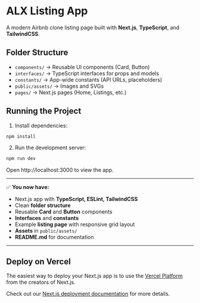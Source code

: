 # ALX Listing App

A modern Airbnb clone listing page built with **Next.js**, **TypeScript**, and **TailwindCSS**.

## Folder Structure

- `components/` → Reusable UI components (Card, Button)
- `interfaces/` → TypeScript interfaces for props and models
- `constants/` → App-wide constants (API URLs, placeholders)
- `public/assets/` → Images and SVGs
- `pages/` → Next.js pages (Home, Listings, etc.)

## Running the Project

1. Install dependencies:

```bash
npm install
```

2. Run the development server:

```bash
npm run dev
```

Open http://localhost:3000 to view the app.

---

✅ **You now have:**

- Next.js app with **TypeScript, ESLint, TailwindCSS**
- Clean **folder structure**
- Reusable **Card** and **Button** components
- **Interfaces** and **constants**
- Example **listing page** with responsive grid layout
- **Assets** in `public/assets/`
- **README.md** for documentation

---

## Deploy on Vercel

The easiest way to deploy your Next.js app is to use the [Vercel Platform](https://vercel.com/new?utm_medium=default-template&filter=next.js&utm_source=create-next-app&utm_campaign=create-next-app-readme) from the creators of Next.js.

Check out our [Next.js deployment documentation](https://nextjs.org/docs/pages/building-your-application/deploying) for more details.
